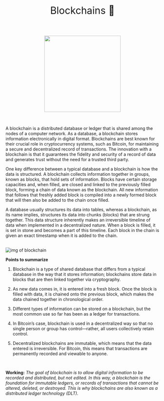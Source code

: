 <p style="font-size:2rem;font-weight:400" align="center">
  Blockchains 🔗
</p>

<br>

<p align="center">
<img src="img/blockchain.gif" width=250 />
</p>

<br>

A blockchain is a distributed database or ledger that is shared among the nodes of a computer network. As a database, a blockchain stores information electronically in digital format. Blockchains are best known for their crucial role in cryptocurrency systems, such as Bitcoin, for maintaining a secure and decentralized record of transactions. The innovation with a blockchain is that it guarantees the fidelity and security of a record of data and generates trust without the need for a trusted third party.

One key difference between a typical database and a blockchain is how the data is structured. A blockchain collects information together in groups, known as blocks, that hold sets of information. Blocks have certain storage capacities and, when filled, are closed and linked to the previously filled block, forming a chain of data known as the blockchain. All new information that follows that freshly added block is compiled into a newly formed block that will then also be added to the chain once filled.

A database usually structures its data into tables, whereas a blockchain, as its name implies, structures its data into chunks (blocks) that are strung together. This data structure inherently makes an irreversible timeline of data when implemented in a decentralized nature. When a block is filled, it is set in stone and becomes a part of this timeline. Each block in the chain is given an exact timestamp when it is added to the chain.

<br>

<img src="https://www.spheregen.com/wp-content/uploads/2019/04/blockchain.png" alt="img of blockchain" />

<br>

**Points to summarize**

1. Blockchain is a type of shared database that differs from a typical database in the way that it stores information; blockchains store data in blocks that are then linked together via cryptography.

2. As new data comes in, it is entered into a fresh block. Once the block is filled with data, it is chained onto the previous block, which makes the data chained together in chronological order.

3. Different types of information can be stored on a blockchain, but the most common use so far has been as a ledger for transactions.

4. In Bitcoin’s case, blockchain is used in a decentralized way so that no single person or group has control—rather, all users collectively retain control.

5. Decentralized blockchains are immutable, which means that the data entered is irreversible. For Bitcoin, this means that transactions are permanently recorded and viewable to anyone.

<br>

**Working:**
_*The goal of blockchain is to allow digital information to be recorded and distributed, but not edited. In this way, a blockchain is the foundation for immutable ledgers, or records of transactions that cannot be altered, deleted, or destroyed. This is why blockchains are also known as a distributed ledger technology (DLT).*_
